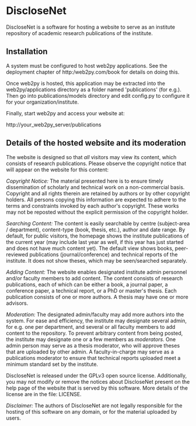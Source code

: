 # DiscloseNet

DiscloseNet is a software for hosting a website to serve as an 
institute repository of academic research publications of the 
institute.

## Installation

A system must be configured to host web2py applications. See the 
deployment chapter of http:/web2py.com/book for details on doing this.

Once web2py is hosted, this application may be extracted into the 
web2py/applications directory as a folder named 'publications' (for 
e.g.). Then go into publications/models directory and edit config.py to 
configure it for your organization/institute.

Finally, start web2py and access your website at:

http://your_web2py_server/publications

## Details of the hosted website and its moderation

The website is designed so that _all_ visitors may view its content, 
which consists of research publications. Please observe the copyright 
notice that will appear on the website for this content:

*Copyright Notice:* The material presented here is to ensure timely 
dissemination of scholarly and technical work on a non-commercial 
basis. Copyright and all rights therein are retained by authors or by 
other copyright holders. All persons copying this information are 
expected to adhere to the terms and constraints invoked by each 
author's copyright. These works may not be reposted without the 
explicit permission of the copyright holder.

*Searching Content:* The content is easily searchable by centre 
(subject-area / department), content-type (book, thesis, etc.), author 
and date range. By default, for public visitors, the homepage shows the 
institute publications of the current year (may include last year as 
well, if this year has just started and does not have much content 
yet). The default view shows books, peer-reviewed publications 
(journal/conference) and technical reports of the institute. It does 
not show theses, which may be seen/searched separately.

*Adding Content:* The website enables designated institute admin 
personnel and/or faculty members to add content. The content consists 
of research publications, each of which can be either a book, a journal 
paper, a conference paper, a technical report, or a PhD or master's 
thesis. Each publication consists of one or more authors. A thesis may 
have one or more advisors.

*Moderation:* The designated admin/faculty may add more authors into the 
system. For ease and efficiency, the institute may designate several 
admin, for e.g. one per department, and several or all faculty members 
to add content to the repository. To prevent arbitrary content from 
being posted, the institute may designate one or a few members as 
_moderators_. One admin person may serve as a thesis moderator, 
who will approve theses that are uploaded by other admin. A 
faculty-in-charge may serve as a publications moderator to ensure that 
technical reports uploaded meet a minimum standard set by the 
institute.

DiscloseNet is released under the GPLv3 open source license. 
Additionally, you may not modify or remove the notices about 
DiscloseNet present on the help page of the website that is served by 
this software. More details of the license are in the file: LICENSE.

*Disclaimer:* The authors of DiscloseNet are not legally responsible 
for the hosting of this software on any domain, or for the material 
uploaded by users.

